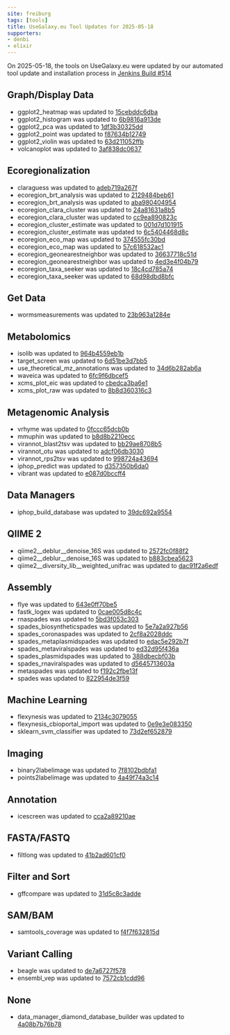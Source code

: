 ```yaml
---
site: freiburg
tags: [tools]
title: UseGalaxy.eu Tool Updates for 2025-05-18
supporters:
- denbi
- elixir
---
```


On 2025-05-18, the tools on UseGalaxy.eu were updated by our automated tool update and installation process in [Jenkins Build #514](https://build.galaxyproject.eu/job/usegalaxy-eu/job/install-tools/#514/)


## Graph/Display Data

- ggplot2_heatmap was updated to [15cebddc6dba](https://toolshed.g2.bx.psu.edu/view/iuc/ggplot2_heatmap/15cebddc6dba)
- ggplot2_histogram was updated to [6b9816a913de](https://toolshed.g2.bx.psu.edu/view/iuc/ggplot2_histogram/6b9816a913de)
- ggplot2_pca was updated to [1df3b30325dd](https://toolshed.g2.bx.psu.edu/view/iuc/ggplot2_pca/1df3b30325dd)
- ggplot2_point was updated to [f87634b12749](https://toolshed.g2.bx.psu.edu/view/iuc/ggplot2_point/f87634b12749)
- ggplot2_violin was updated to [63d211052ffb](https://toolshed.g2.bx.psu.edu/view/iuc/ggplot2_violin/63d211052ffb)
- volcanoplot was updated to [3af838dc0637](https://toolshed.g2.bx.psu.edu/view/iuc/volcanoplot/3af838dc0637)

## Ecoregionalization

- claraguess was updated to [adeb719a267f](https://toolshed.g2.bx.psu.edu/view/ecology/claraguess/adeb719a267f)
- ecoregion_brt_analysis was updated to [2129484beb61](https://toolshed.g2.bx.psu.edu/view/ecology/ecoregion_brt_analysis/2129484beb61)
- ecoregion_brt_analysis was updated to [aba980404954](https://toolshed.g2.bx.psu.edu/view/ecology/ecoregion_brt_analysis/aba980404954)
- ecoregion_clara_cluster was updated to [24a81631a8b5](https://toolshed.g2.bx.psu.edu/view/ecology/ecoregion_clara_cluster/24a81631a8b5)
- ecoregion_clara_cluster was updated to [cc9ea890823c](https://toolshed.g2.bx.psu.edu/view/ecology/ecoregion_clara_cluster/cc9ea890823c)
- ecoregion_cluster_estimate was updated to [001d7d101915](https://toolshed.g2.bx.psu.edu/view/ecology/ecoregion_cluster_estimate/001d7d101915)
- ecoregion_cluster_estimate was updated to [6c5404468d8c](https://toolshed.g2.bx.psu.edu/view/ecology/ecoregion_cluster_estimate/6c5404468d8c)
- ecoregion_eco_map was updated to [374555fc30bd](https://toolshed.g2.bx.psu.edu/view/ecology/ecoregion_eco_map/374555fc30bd)
- ecoregion_eco_map was updated to [57c618532ac1](https://toolshed.g2.bx.psu.edu/view/ecology/ecoregion_eco_map/57c618532ac1)
- ecoregion_geonearestneighbor was updated to [36637718c51d](https://toolshed.g2.bx.psu.edu/view/ecology/ecoregion_geonearestneighbor/36637718c51d)
- ecoregion_geonearestneighbor was updated to [4ed3e4f04b79](https://toolshed.g2.bx.psu.edu/view/ecology/ecoregion_geonearestneighbor/4ed3e4f04b79)
- ecoregion_taxa_seeker was updated to [18c4cd785a74](https://toolshed.g2.bx.psu.edu/view/ecology/ecoregion_taxa_seeker/18c4cd785a74)
- ecoregion_taxa_seeker was updated to [68d98dbd8bfc](https://toolshed.g2.bx.psu.edu/view/ecology/ecoregion_taxa_seeker/68d98dbd8bfc)

## Get Data

- wormsmeasurements was updated to [23b963a1284e](https://toolshed.g2.bx.psu.edu/view/ecology/wormsmeasurements/23b963a1284e)

## Metabolomics

- isolib was updated to [964b4559eb1b](https://toolshed.g2.bx.psu.edu/view/recetox/isolib/964b4559eb1b)
- target_screen was updated to [6d51be3d7bb5](https://toolshed.g2.bx.psu.edu/view/recetox/target_screen/6d51be3d7bb5)
- use_theoretical_mz_annotations was updated to [34d6b282ab6a](https://toolshed.g2.bx.psu.edu/view/recetox/use_theoretical_mz_annotations/34d6b282ab6a)
- waveica was updated to [6fc9f6dbcef5](https://toolshed.g2.bx.psu.edu/view/recetox/waveica/6fc9f6dbcef5)
- xcms_plot_eic was updated to [cbedca3ba6e1](https://toolshed.g2.bx.psu.edu/view/workflow4metabolomics/xcms_plot_eic/cbedca3ba6e1)
- xcms_plot_raw was updated to [8b8d360316c3](https://toolshed.g2.bx.psu.edu/view/workflow4metabolomics/xcms_plot_raw/8b8d360316c3)

## Metagenomic Analysis

- vrhyme was updated to [0fccc65dcb0b](https://toolshed.g2.bx.psu.edu/view/bgruening/vrhyme/0fccc65dcb0b)
- mmuphin was updated to [b8d8b2210ecc](https://toolshed.g2.bx.psu.edu/view/iuc/mmuphin/b8d8b2210ecc)
- virannot_blast2tsv was updated to [bb29ae8708b5](https://toolshed.g2.bx.psu.edu/view/iuc/virannot_blast2tsv/bb29ae8708b5)
- virannot_otu was updated to [adcf06db3030](https://toolshed.g2.bx.psu.edu/view/iuc/virannot_otu/adcf06db3030)
- virannot_rps2tsv was updated to [998724a43694](https://toolshed.g2.bx.psu.edu/view/iuc/virannot_rps2tsv/998724a43694)
- iphop_predict was updated to [d357350b6da0](https://toolshed.g2.bx.psu.edu/view/ufz/iphop_predict/d357350b6da0)
- vibrant was updated to [e087d0bccff4](https://toolshed.g2.bx.psu.edu/view/ufz/vibrant/e087d0bccff4)

## Data Managers

- iphop_build_database was updated to [39dc692a9554](https://toolshed.g2.bx.psu.edu/view/ufz/iphop_build_database/39dc692a9554)

## QIIME 2

- qiime2__deblur__denoise_16S was updated to [2572fc0f88f2](https://toolshed.g2.bx.psu.edu/view/q2d2/qiime2__deblur__denoise_16S/2572fc0f88f2)
- qiime2__deblur__denoise_16S was updated to [b883cbea5623](https://toolshed.g2.bx.psu.edu/view/q2d2/qiime2__deblur__denoise_16S/b883cbea5623)
- qiime2__diversity_lib__weighted_unifrac was updated to [dac91f2a6edf](https://toolshed.g2.bx.psu.edu/view/q2d2/qiime2__diversity_lib__weighted_unifrac/dac91f2a6edf)

## Assembly

- flye was updated to [643e0ff70be5](https://toolshed.g2.bx.psu.edu/view/bgruening/flye/643e0ff70be5)
- fastk_logex was updated to [0cae005d8c4c](https://toolshed.g2.bx.psu.edu/view/iuc/fastk_logex/0cae005d8c4c)
- rnaspades was updated to [5bd3f053c303](https://toolshed.g2.bx.psu.edu/view/iuc/rnaspades/5bd3f053c303)
- spades_biosyntheticspades was updated to [5e7a2a927b56](https://toolshed.g2.bx.psu.edu/view/iuc/spades_biosyntheticspades/5e7a2a927b56)
- spades_coronaspades was updated to [2cf8a2028ddc](https://toolshed.g2.bx.psu.edu/view/iuc/spades_coronaspades/2cf8a2028ddc)
- spades_metaplasmidspades was updated to [edac5e292b7f](https://toolshed.g2.bx.psu.edu/view/iuc/spades_metaplasmidspades/edac5e292b7f)
- spades_metaviralspades was updated to [ed32d95f436a](https://toolshed.g2.bx.psu.edu/view/iuc/spades_metaviralspades/ed32d95f436a)
- spades_plasmidspades was updated to [388dbecbf03b](https://toolshed.g2.bx.psu.edu/view/iuc/spades_plasmidspades/388dbecbf03b)
- spades_rnaviralspades was updated to [d5645713603a](https://toolshed.g2.bx.psu.edu/view/iuc/spades_rnaviralspades/d5645713603a)
- metaspades was updated to [f192c2fbe13f](https://toolshed.g2.bx.psu.edu/view/nml/metaspades/f192c2fbe13f)
- spades was updated to [822954de3f59](https://toolshed.g2.bx.psu.edu/view/nml/spades/822954de3f59)

## Machine Learning

- flexynesis was updated to [2134c3079055](https://toolshed.g2.bx.psu.edu/view/bgruening/flexynesis/2134c3079055)
- flexynesis_cbioportal_import was updated to [0e9e3e083350](https://toolshed.g2.bx.psu.edu/view/bgruening/flexynesis_cbioportal_import/0e9e3e083350)
- sklearn_svm_classifier was updated to [73d2ef652879](https://toolshed.g2.bx.psu.edu/view/bgruening/sklearn_svm_classifier/73d2ef652879)

## Imaging

- binary2labelimage was updated to [7f8102bdbfa1](https://toolshed.g2.bx.psu.edu/view/imgteam/binary2labelimage/7f8102bdbfa1)
- points2labelimage was updated to [4a49f74a3c14](https://toolshed.g2.bx.psu.edu/view/imgteam/points2labelimage/4a49f74a3c14)

## Annotation

- icescreen was updated to [cca2a89210ae](https://toolshed.g2.bx.psu.edu/view/iuc/icescreen/cca2a89210ae)

## FASTA/FASTQ

- filtlong was updated to [41b2ad601cf0](https://toolshed.g2.bx.psu.edu/view/iuc/filtlong/41b2ad601cf0)

## Filter and Sort

- gffcompare was updated to [31d5c8c3adde](https://toolshed.g2.bx.psu.edu/view/iuc/gffcompare/31d5c8c3adde)

## SAM/BAM

- samtools_coverage was updated to [f4f7f632815d](https://toolshed.g2.bx.psu.edu/view/iuc/samtools_coverage/f4f7f632815d)

## Variant Calling

- beagle was updated to [de7a6727f578](https://toolshed.g2.bx.psu.edu/view/iuc/beagle/de7a6727f578)
- ensembl_vep was updated to [7572cb1cdd96](https://toolshed.g2.bx.psu.edu/view/iuc/ensembl_vep/7572cb1cdd96)

## None

- data_manager_diamond_database_builder was updated to [4a08b7b76b78](https://toolshed.g2.bx.psu.edu/view/iuc/data_manager_diamond_database_builder/4a08b7b76b78)

